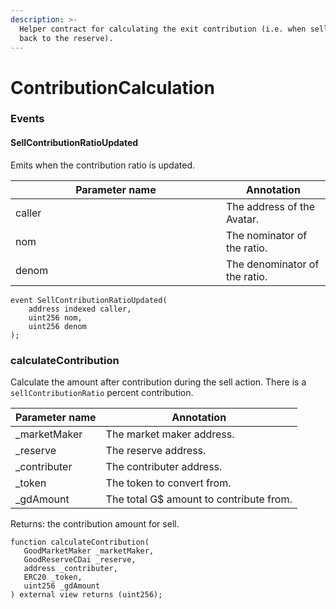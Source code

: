 ```yaml
---
description: >-
  Helper contract for calculating the exit contribution (i.e. when selling G$
  back to the reserve).
---
```


# ContributionCalculation

### Events

#### SellContributionRatioUpdated

Emits when the contribution ratio is updated.

<table><thead><tr><th width="320.9082692632695">Parameter name</th><th>Annotation</th></tr></thead><tbody><tr><td>caller</td><td>The address of the Avatar.</td></tr><tr><td>nom</td><td>The nominator of the ratio.</td></tr><tr><td>denom</td><td>The denominator of the ratio.</td></tr></tbody></table>

```
event SellContributionRatioUpdated(
    address indexed caller, 
    uint256 nom, 
    uint256 denom
);
```

### calculateContribution

Calculate the amount after contribution during the sell action. There is a `sellContributionRatio` percent contribution.

| Parameter name | Annotation                              |
| -------------- | --------------------------------------- |
| \_marketMaker  | The market maker address.               |
| \_reserve      | The reserve address.                    |
| \_contributer  | The contributer address.                |
| \_token        | The token to convert from.              |
| \_gdAmount     | The total G$ amount to contribute from. |

Returns: the contribution amount for sell.

```
function calculateContribution(
   GoodMarketMaker _marketMaker,
   GoodReserveCDai _reserve,
   address _contributer,
   ERC20 _token,
   uint256 _gdAmount
) external view returns (uint256);
```
